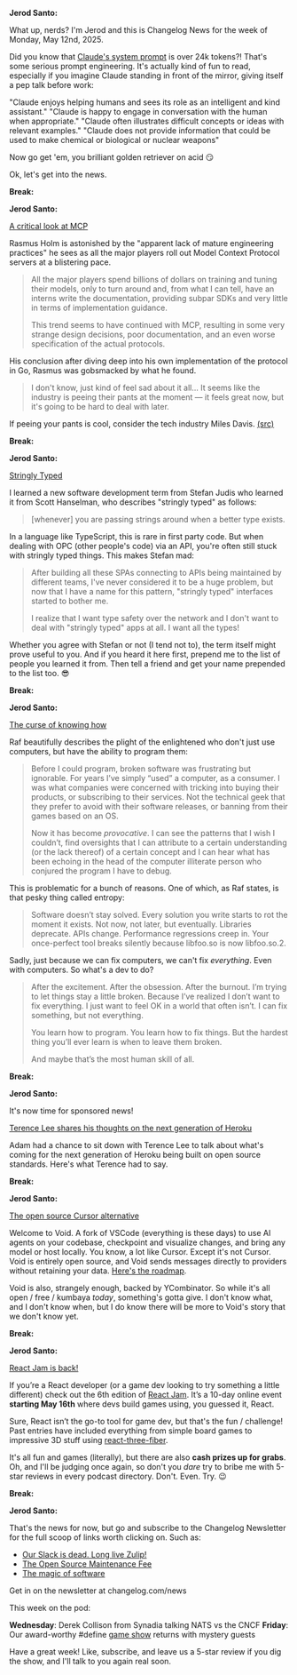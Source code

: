**Jerod Santo:**

What up, nerds? I'm Jerod and this is Changelog News for the week of Monday, May 12nd, 2025.

Did you know that [Claude's system prompt](https://github.com/asgeirtj/system_prompts_leaks/blob/main/claude.txt) is over 24k tokens?! That's some serious prompt engineering. It's actually kind of fun to read, especially if you imagine Claude standing in front of the mirror, giving itself a pep talk before work:

"Claude enjoys helping humans and sees its role as an intelligent and kind assistant."
"Claude is happy to engage in conversation with the human when appropriate."
"Claude often illustrates difficult concepts or ideas with relevant examples."
"Claude does not provide information that could be used to make chemical or biological or nuclear weapons"

Now go get 'em, you brilliant golden retriever on acid 😏

Ok, let's get into the news.

**Break:**

**Jerod Santo:**

[A critical look at MCP](https://raz.sh/blog/2025-05-02_a_critical_look_at_mcp)

Rasmus Holm is astonished by the "apparent lack of mature engineering practices" he sees as all the major players roll out Model Context Protocol servers at a blistering pace.

> All the major players spend billions of dollars on training and tuning their models, only to turn around and, from what I can tell, have an interns write the documentation, providing subpar SDKs and very little in terms of implementation guidance.
> 
> This trend seems to have continued with MCP, resulting in some very strange design decisions, poor documentation, and an even worse specification of the actual protocols.

His conclusion after diving deep into his own implementation of the protocol in Go, Rasmus was gobsmacked by what he found.

> I don't know, just kind of feel sad about it all... It seems like the industry is peeing their pants at the moment ― it feels great now, but it's going to be hard to deal with later.

If peeing your pants is cool, consider the tech industry Miles Davis. [(src)](https://www.youtube.com/watch?v=siCNdfH9U40)

**Break:**

**Jerod Santo:**

[Stringly Typed](https://www.stefanjudis.com/blog/stringly-typed/)

I learned a new software development term from Stefan Judis who learned it from Scott Hanselman, who describes "stringly typed" as follows:

> \[whenever\] you are passing strings around when a better type exists.

In a language like TypeScript, this is rare in first party code. But when dealing with OPC (other people's code) via an API, you're often still  stuck with stringly typed things. This makes Stefan mad:

> After building all these SPAs connecting to APIs being maintained by different teams, I've never considered it to be a huge problem, but now that I have a name for this pattern, "stringly typed" interfaces started to bother me.
>
> I realize that I want type safety over the network and I don't want to deal with "stringly typed" apps at all. I want all the types!

Whether you agree with Stefan or not (I tend not to), the term itself might prove useful to you. And if you heard it here first, prepend me to the list of people you learned it from. Then tell a friend and get your name prepended to the list too. 😎

**Break:**

**Jerod Santo:**

[The curse of knowing how](https://notashelf.dev/posts/curse-of-knowing)

Raf beautifully describes the plight of the enlightened who don't just use computers, but have the ability to program them:

> Before I could program, broken software was frustrating but ignorable. For years I’ve simply “used” a computer, as a consumer. I was what companies were concerned with tricking into buying their products, or subscribing to their services. Not the technical geek that they prefer to avoid with their software releases, or banning from their games based on an OS.
>
> Now it has become *provocative*. I can see the patterns that I wish I couldn’t, find oversights that I can attribute to a certain understanding (or the lack thereof) of a certain concept and I can hear what has been echoing in the head of the computer illiterate person who conjured the program I have to debug.

This is problematic for a bunch of reasons. One of which, as Raf states, is that pesky thing called entropy:

> Software doesn’t stay solved. Every solution you write starts to rot the moment it exists. Not now, not later, but eventually. Libraries deprecate. APIs change. Performance regressions creep in. Your once-perfect tool breaks silently because libfoo.so is now libfoo.so.2.

Sadly, just because we can fix computers, we can't fix *everything*. Even with computers. So what's a dev to do?

> After the excitement. After the obsession. After the burnout. I’m trying to let things stay a little broken. Because I’ve realized I don’t want to fix everything. I just want to feel OK in a world that often isn’t. I can fix something, but not everything.
>
> You learn how to program. You learn how to fix things. But the hardest thing you’ll ever learn is when to leave them broken.
>
> And maybe that’s the most human skill of all.

**Break:**

**Jerod Santo:**

It's now time for sponsored news!

[Terence Lee shares his thoughts on the next generation of Heroku](https://blog.heroku.com/planting-new-platform-roots-cloud-native-fir?utm_source=changelog&utm_medium=newsletter&utm_campaign=changelog-news)

Adam had a chance to sit down with Terence Lee to talk about what's coming for the next generation of Heroku being built on open source standards. Here's what Terence had to say.

**Break:**

**Jerod Santo:**

[The open source Cursor alternative](https://github.com/voideditor/void)

Welcome to Void. A fork of VSCode (everything is these days) to use AI agents on your codebase, checkpoint and visualize changes, and bring any model or host locally. You know, a lot like Cursor. Except it's not Cursor. Void is entirely open source, and Void sends messages directly to providers without retaining your data. [Here's the roadmap](https://github.com/orgs/voideditor/projects/2).

Void is also, strangely enough, backed by YCombinator. So while it's all open / free / kumbaya *today*, something's gotta give. I don't know what, and I don't know when, but I do know there will be more to Void's story that we don't know yet.

**Break:**

**Jerod Santo:**

[React Jam is back!](http://reactjam.com/)

If you’re a React developer (or a game dev looking to try something a little different) check out the 6th edition of [React Jam](https://reactjam.com). It’s a 10-day online event **starting May 16th** where devs build games using, you guessed it, React.

Sure, React isn’t the go-to tool for game dev, but that's the fun / challenge! Past entries have included everything from simple board games to impressive 3D stuff using [react-three-fiber](https://r3f.docs.pmnd.rs/getting-started/introduction).

It's all fun and games (literally), but there are also **cash prizes up for grabs**. Oh, and I'll be judging once again, so don't you *dare* try to bribe me with 5-star reviews in every podcast directory. Don't. Even. Try. 😉

**Break:**

**Jerod Santo:**

That's the news for now, but go and subscribe to the Changelog Newsletter for the full scoop of links worth clicking on. Such as:

- [Our Slack is dead. Long live Zulip!](https://changelog.com/posts/our-slack-is-dead-long-live-zulip)
- [The Open Source Maintenance Fee](https://robmensching.com/blog/posts/2025/02/26/introducing-the-open-source-maintenance-fee/)
- [The magic of software](https://moxie.org/2024/09/23/a-good-engineer.html)

Get in on the newsletter at changelog.com/news

This week on the pod:

**Wednesday**: Derek Collison from Synadia talking NATS vs the CNCF
**Friday**: Our award-worthy #define [game show](https://changelog.com/topic/games) returns with mystery guests

Have a great week! Like, subscribe, and leave us a 5-star review if you dig the show, and I'll talk to you again real soon.